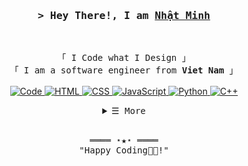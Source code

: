 <!-- Intro  -->
<h3 align="center">
        <samp>&gt; Hey There!, I am
                <b><a target="_blank" href="
https://www.hieptran.tech/
">Nhật Minh</a></b>
        </samp>
</h3>
<br>

<p align="center">
        <!-- Organisation  -->
        <samp>
                「 I Code what I Design 」
                <br>
                「 I am a software engineer from <b>Viet Nam</b> 」
                <br>
                <br>
        </samp>
        <!-- Programming Languages -->
        <!-- Code logo -->
        <a href="" target="_blank"><img alt="Code"
                        src="
https://img.shields.io/badge/-code-000000?style=flat-square&logo=Plex&logoColor=white
">
        </a>
        <!-- HTML -->
        <a href="" target="_blank"><img alt="HTML"
                        src="
https://img.shields.io/badge/-HTML-E34F26?style=flat-square&logo=HTML5&logoColor=white
">
        </a>
        <!-- CSS  -->
        <a href="" target="_blank"><img alt="CSS"
                        src="
https://img.shields.io/badge/-CSS-1572B6?style=flat-square&logo=CSS3&logoColor=white
">
        </a>
        <!-- JavaScript -->
        <a href="" target="_blank"><img alt="JavaScript"
                        src="
https://img.shields.io/badge/-JavaScript-F7DF1E?style=flat-square&logo=JavaScript&logoColor=white
">
        </a>
        <!-- Python -->
        <a href="" target="_blank"><img alt="Python"
                        src="
https://img.shields.io/badge/-Python-3776AB?style=flat-square&logo=Python&logoColor=white
">
        </a>
        <!-- C++ -->
        <a href="" target="_blank"><img alt="C++"
                        src="
https://img.shields.io/badge/-C++-9b3675?style=flat-square&logo=C%2B%2B&logoColor=white
">
        </a>
</p>

<!-- Details Section-->
<details align="center">
    <summary> <samp>&#9776; More</samp></summary>
    <p align="center">
        <!-- Social Links -->
        <p>Find me on</p>
        <!-- Gmail -->
        <a href="mailto:" target="_blank"><img alt="Gmail"
                src="
https://img.shields.io/badge/-Gmail-EA4335?style=flat-square&logo=Gmail&logoColor=white
">
        </a>
        <!-- Facebook -->
        <a href="" target="_blank"><img alt="Facebook"
                src="
https://img.shields.io/badge/-Facebook-1877F2?style=flat-square&logo=Facebook&logoColor=white
">
        </a>
        <!-- Instagram -->
        <a href="" target="_blank"><img alt="Instagram"
                src="
https://img.shields.io/badge/-Instagram-E4405F?style=flat-square&logo=Instagram&logoColor=white
">
        </a>
        <!-- Linkedin -->
        <a href="" target="_blank"><img alt="Linkedin"
                src="
https://img.shields.io/badge/-Linkedin-0A66C2?style=flat-square&logo=Linkedin&logoColor=white
">
        </a>
        <!-- Youtube -->
        <a href="" target="_blank"><img alt="Youtube"
                src="
https://img.shields.io/badge/-Youtube-FF0000?style=flat-square&logo=Youtube&logoColor=white
">
        </a>
    </p>
</details>
<br>

<!-- Footer -->
<samp>
    <p align="center">
        ════ ⋆★⋆ ════
        <br>
        "Happy Coding👨‍💻!"
    </p>
</samp>


</p> 
